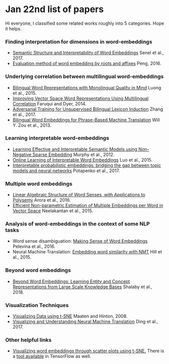 # Jan 22nd list of papers

Hi everyone, I classified some related works roughly into 5 categories. Hope it helps.

### Finding interpretation for dimensions in word-embeddings
+ [Semantic Structure and Interpretability of Word Embeddings](https://arxiv.org/pdf/1711.00331.pdf) Senel et al., 2017.
+ [Evaluation method of word embedding by roots and affixes](https://arxiv.org/pdf/1606.07601.pdf) Peng, 2016.

### Underlying correlation between multilingual word-embeddings
+ [Bilingual Word Representations with Monolingual Quality in Mind](http://www.aclweb.org/anthology/W15-1521)	Luong et al., 2015.
+ [Improving Vector Space Word Representations Using Multilingual Correlation](http://anthology.aclweb.org/E/E14/E14-1049.pdf) Faruqui and Dyer, 2014.
+ [Adversarial Training for Unsupervised Bilingual Lexicon Induction](http://aclweb.org/anthology/P17-1179)	Zhang et al., 2017.
+ [Bilingual Word Embeddings for Phrase-Based Machine Translation](http://www.aclweb.org/anthology/D13-1141) Will Y. Zou et al., 2013.

### Learning interpretable word-embeddings
+ [Learning Effective and Interpretable Semantic Models using Non-Negative Sparse Embedding](http://talukdar.net/papers/nnse_coling12.pdf) Murphy et al., 2012.
+ [Online Learning of Interpretable Word Embeddings](http://www.aclweb.org/anthology/D15-1196) Luo et al., 2015.
+ [Interpretable probabilistic embeddings: bridging the gap between topic models and neural networks](https://arxiv.org/pdf/1711.04154.pdf) Potapenko et al., 2017.

### Multiple word embeddings
+ [Linear Algebraic Structure of Word Senses, with Applications to Polysemy](https://arxiv.org/abs/1601.03764) Arora et al., 2016.
+ [Efficient Non-parametric Estimation of Multiple Embeddings per Word in Vector Space](https://arxiv.org/abs/1504.06654) Neelakantan et al., 2015.

### Analysis of word-embeddings in the context of some NLP tasks
+ Word sense disambiguation: [Making Sense of Word Embeddings](http://www.aclweb.org/anthology/W16-1620) Pelevina et al., 2016.
+ Neural Machine Translation: [Embedding word similarity with NMT](https://arxiv.org/pdf/1412.6448.pdf) Hill et al., 2015.

### Beyond word embeddings
+ [Beyond Word Embeddings: Learning Entity and Concept Representations from Large Scale Knowledge Bases](https://arxiv.org/pdf/1801.00388.pdf) Shalaby et al., 2018.

### Visualization Techniques
+ [Visualizing Data using t-SNE](http://www.jmlr.org/papers/volume9/vandermaaten08a/vandermaaten08a.pdf) Maaten and Hinton, 2008.
+ [Visualizing and Understanding Neural Machine Translation](http://www.aclweb.org/anthology/P17-1106) Ding et al., 2017.


### Other helpful links
+ [Visualizing word embeddings through scatter plots using t-SNE.](https://www.mathworks.com/help/textanalytics/examples/visualize-word-embedding-using-text-scatter-plot.html?requestedDomain=true) There is a [tool available](http://projector.tensorflow.org) in TensorFlow as well.

